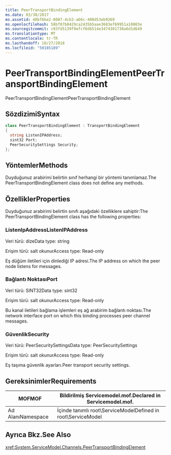 ```yaml
---
title: PeerTransportBindingElement
ms.date: 03/30/2017
ms.assetid: 40bf6be2-8087-4cb3-a66c-408d53eb9269
ms.openlocfilehash: 58bf07b0429ca2435b5aae3683ef69951a10003e
ms.sourcegitcommit: c93fd5139f9efcf6db514e3474301738a6d1d649
ms.translationtype: MT
ms.contentlocale: tr-TR
ms.lasthandoff: 10/27/2018
ms.locfileid: "50185189"
---
```

# <a name="peertransportbindingelement"></a><span data-ttu-id="5051d-102">PeerTransportBindingElement</span><span class="sxs-lookup"><span data-stu-id="5051d-102">PeerTransportBindingElement</span></span>
<span data-ttu-id="5051d-103">PeerTransportBindingElement</span><span class="sxs-lookup"><span data-stu-id="5051d-103">PeerTransportBindingElement</span></span>  
  
## <a name="syntax"></a><span data-ttu-id="5051d-104">Sözdizimi</span><span class="sxs-lookup"><span data-stu-id="5051d-104">Syntax</span></span>  
  
```csharp
class PeerTransportBindingElement : TransportBindingElement  
{  
  string ListenIPAddress;  
  sint32 Port;  
  PeerSecuritySettings Security;  
};  
```  
  
## <a name="methods"></a><span data-ttu-id="5051d-105">Yöntemler</span><span class="sxs-lookup"><span data-stu-id="5051d-105">Methods</span></span>  
 <span data-ttu-id="5051d-106">Duyduğunuz arabirimi belirtin sınıf herhangi bir yöntemi tanımlamaz.</span><span class="sxs-lookup"><span data-stu-id="5051d-106">The PeerTransportBindingElement class does not define any methods.</span></span>  
  
## <a name="properties"></a><span data-ttu-id="5051d-107">Özellikler</span><span class="sxs-lookup"><span data-stu-id="5051d-107">Properties</span></span>  
 <span data-ttu-id="5051d-108">Duyduğunuz arabirimi belirtin sınıfı aşağıdaki özelliklere sahiptir:</span><span class="sxs-lookup"><span data-stu-id="5051d-108">The PeerTransportBindingElement class has the following properties:</span></span>  
  
### <a name="listenipaddress"></a><span data-ttu-id="5051d-109">ListenIpAddress</span><span class="sxs-lookup"><span data-stu-id="5051d-109">ListenIPAddress</span></span>  
 <span data-ttu-id="5051d-110">Veri türü: dize</span><span class="sxs-lookup"><span data-stu-id="5051d-110">Data type: string</span></span>  
  
 <span data-ttu-id="5051d-111">Erişim türü: salt okunur</span><span class="sxs-lookup"><span data-stu-id="5051d-111">Access type: Read-only</span></span>  
  
 <span data-ttu-id="5051d-112">Eş düğüm iletileri için dinlediği IP adresi.</span><span class="sxs-lookup"><span data-stu-id="5051d-112">The IP address on which the peer node listens for messages.</span></span>  
  
### <a name="port"></a><span data-ttu-id="5051d-113">Bağlantı Noktası</span><span class="sxs-lookup"><span data-stu-id="5051d-113">Port</span></span>  
 <span data-ttu-id="5051d-114">Veri türü: SINT32</span><span class="sxs-lookup"><span data-stu-id="5051d-114">Data type: sint32</span></span>  
  
 <span data-ttu-id="5051d-115">Erişim türü: salt okunur</span><span class="sxs-lookup"><span data-stu-id="5051d-115">Access type: Read-only</span></span>  
  
 <span data-ttu-id="5051d-116">Bu kanal iletileri bağlama işlemleri eş ağ arabirim bağlantı noktası.</span><span class="sxs-lookup"><span data-stu-id="5051d-116">The network interface port on which this binding processes peer channel messages.</span></span>  
  
### <a name="security"></a><span data-ttu-id="5051d-117">Güvenlik</span><span class="sxs-lookup"><span data-stu-id="5051d-117">Security</span></span>  
 <span data-ttu-id="5051d-118">Veri türü: PeerSecuritySettings</span><span class="sxs-lookup"><span data-stu-id="5051d-118">Data type: PeerSecuritySettings</span></span>  
  
 <span data-ttu-id="5051d-119">Erişim türü: salt okunur</span><span class="sxs-lookup"><span data-stu-id="5051d-119">Access type: Read-only</span></span>  
  
 <span data-ttu-id="5051d-120">Eş taşıma güvenlik ayarları.</span><span class="sxs-lookup"><span data-stu-id="5051d-120">Peer transport security settings.</span></span>  
  
## <a name="requirements"></a><span data-ttu-id="5051d-121">Gereksinimler</span><span class="sxs-lookup"><span data-stu-id="5051d-121">Requirements</span></span>  
  
|<span data-ttu-id="5051d-122">MOF</span><span class="sxs-lookup"><span data-stu-id="5051d-122">MOF</span></span>|<span data-ttu-id="5051d-123">Bildirilmiş Servicemodel.mof.</span><span class="sxs-lookup"><span data-stu-id="5051d-123">Declared in Servicemodel.mof.</span></span>|  
|---------|-----------------------------------|  
|<span data-ttu-id="5051d-124">Ad Alanı</span><span class="sxs-lookup"><span data-stu-id="5051d-124">Namespace</span></span>|<span data-ttu-id="5051d-125">İçinde tanımlı root\ServiceModel</span><span class="sxs-lookup"><span data-stu-id="5051d-125">Defined in root\ServiceModel</span></span>|  
  
## <a name="see-also"></a><span data-ttu-id="5051d-126">Ayrıca Bkz.</span><span class="sxs-lookup"><span data-stu-id="5051d-126">See Also</span></span>  
 <xref:System.ServiceModel.Channels.PeerTransportBindingElement>
